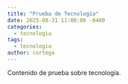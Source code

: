 ```yaml
---
title: "Prueba de Tecnología"
date: 2025-08-31 11:00:00 -0400
categories:
  - tecnologia
tags:
  - tecnologia
author: cortega
---
```

Contenido de prueba sobre tecnología.

